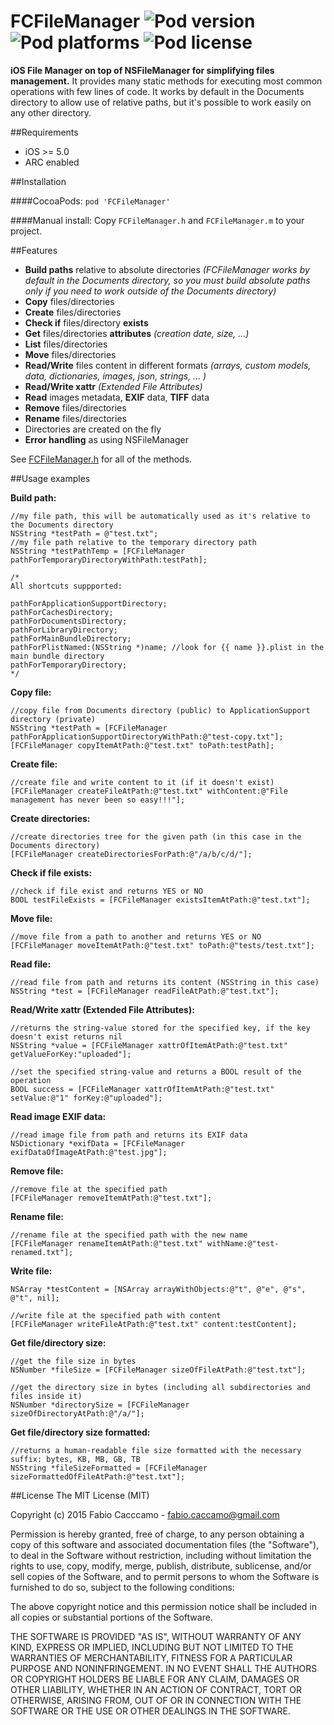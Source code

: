 FCFileManager ![Pod version](http://img.shields.io/cocoapods/v/FCFileManager.svg) ![Pod platforms](http://img.shields.io/cocoapods/p/FCFileManager.svg) ![Pod license](http://img.shields.io/cocoapods/l/FCFileManager.svg)
=============

**iOS File Manager on top of NSFileManager for simplifying files management.** It provides many static methods for executing most common operations with few lines of code. It works by default in the Documents directory to allow use of relative paths, but it's possible to work easily on any other directory.

##Requirements
- iOS >= 5.0
- ARC enabled

##Installation

####CocoaPods:
`pod 'FCFileManager'`

####Manual install:
Copy `FCFileManager.h` and `FCFileManager.m` to your project.

##Features
- **Build paths** relative to absolute directories *(FCFileManager works by default in the Documents directory, so you must build absolute paths only if you need to work outside of the Documents directory)*
- **Copy** files/directories
- **Create** files/directories
- **Check if** files/directory **exists**
- **Get** files/directories **attributes** *(creation date, size, ...)*
- **List** files/directories
- **Move** files/directories
- **Read/Write** files content in different formats *(arrays, custom models, data, dictionaries, images, json, strings, ... )*
- **Read/Write xattr** *(Extended File Attributes)*
- **Read** images metadata, **EXIF** data, **TIFF** data
- **Remove** files/directories
- **Rename** files/directories
- Directories are created on the fly
- **Error handling** as using NSFileManager

See [FCFileManager.h](https://github.com/fabiocaccamo/FCFileManager/blob/master/FCFileManager/FCFileManager.h) for all of the methods.

##Usage examples

**Build path:**
```objc
//my file path, this will be automatically used as it's relative to the Documents directory
NSString *testPath = @"test.txt";
//my file path relative to the temporary directory path
NSString *testPathTemp = [FCFileManager pathForTemporaryDirectoryWithPath:testPath];

/*
All shortcuts suppported:

pathForApplicationSupportDirectory;
pathForCachesDirectory;
pathForDocumentsDirectory;
pathForLibraryDirectory;
pathForMainBundleDirectory;
pathForPlistNamed:(NSString *)name; //look for {{ name }}.plist in the main bundle directory
pathForTemporaryDirectory;
*/
```

**Copy file:**
```objc
//copy file from Documents directory (public) to ApplicationSupport directory (private)
NSString *testPath = [FCFileManager pathForApplicationSupportDirectoryWithPath:@"test-copy.txt"];
[FCFileManager copyItemAtPath:@"test.txt" toPath:testPath];
```

**Create file:**
```objc
//create file and write content to it (if it doesn't exist)
[FCFileManager createFileAtPath:@"test.txt" withContent:@"File management has never been so easy!!!"];
```

**Create directories:**
```objc
//create directories tree for the given path (in this case in the Documents directory)
[FCFileManager createDirectoriesForPath:@"/a/b/c/d/"];
```

**Check if file exists:**
```objc
//check if file exist and returns YES or NO
BOOL testFileExists = [FCFileManager existsItemAtPath:@"test.txt"];
```

**Move file:**
```objc
//move file from a path to another and returns YES or NO
[FCFileManager moveItemAtPath:@"test.txt" toPath:@"tests/test.txt"];
```

**Read file:**
```objc
//read file from path and returns its content (NSString in this case)
NSString *test = [FCFileManager readFileAtPath:@"test.txt"];
```

**Read/Write xattr (Extended File Attributes):**
```objc
//returns the string-value stored for the specified key, if the key doesn't exist returns nil
NSString *value = [FCFileManager xattrOfItemAtPath:@"test.txt" getValueForKey:"uploaded"];

//set the specified string-value and returns a BOOL result of the operation
BOOL success = [FCFileManager xattrOfItemAtPath:@"test.txt" setValue:@"1" forKey:@"uploaded"];
```

**Read image EXIF data:**
```objc
//read image file from path and returns its EXIF data
NSDictionary *exifData = [FCFileManager exifDataOfImageAtPath:@"test.jpg"];
```

**Remove file:**
```objc
//remove file at the specified path
[FCFileManager removeItemAtPath:@"test.txt"];
```

**Rename file:**
```objc
//rename file at the specified path with the new name
[FCFileManager renameItemAtPath:@"test.txt" withName:@"test-renamed.txt"];
```

**Write file:**
```objc
NSArray *testContent = [NSArray arrayWithObjects:@"t", @"e", @"s", @"t", nil];

//write file at the specified path with content
[FCFileManager writeFileAtPath:@"test.txt" content:testContent];
```

**Get file/directory size:**
```objc
//get the file size in bytes
NSNumber *fileSize = [FCFileManager sizeOfFileAtPath:@"test.txt"];

//get the directory size in bytes (including all subdirectories and files inside it)
NSNumber *directorySize = [FCFileManager sizeOfDirectoryAtPath:@"/a/"];
```

**Get file/directory size formatted:**
```objc
//returns a human-readable file size formatted with the necessary suffix: bytes, KB, MB, GB, TB
NSString *fileSizeFormatted = [FCFileManager sizeFormattedOfFileAtPath:@"test.txt"];
```

##License
The MIT License (MIT)

Copyright (c) 2015 Fabio Cacccamo - fabio.caccamo@gmail.com

Permission is hereby granted, free of charge, to any person obtaining a copy
of this software and associated documentation files (the "Software"), to deal
in the Software without restriction, including without limitation the rights
to use, copy, modify, merge, publish, distribute, sublicense, and/or sell
copies of the Software, and to permit persons to whom the Software is
furnished to do so, subject to the following conditions:

The above copyright notice and this permission notice shall be included in
all copies or substantial portions of the Software.

THE SOFTWARE IS PROVIDED "AS IS", WITHOUT WARRANTY OF ANY KIND, EXPRESS OR
IMPLIED, INCLUDING BUT NOT LIMITED TO THE WARRANTIES OF MERCHANTABILITY,
FITNESS FOR A PARTICULAR PURPOSE AND NONINFRINGEMENT. IN NO EVENT SHALL THE
AUTHORS OR COPYRIGHT HOLDERS BE LIABLE FOR ANY CLAIM, DAMAGES OR OTHER
LIABILITY, WHETHER IN AN ACTION OF CONTRACT, TORT OR OTHERWISE, ARISING FROM,
OUT OF OR IN CONNECTION WITH THE SOFTWARE OR THE USE OR OTHER DEALINGS IN
THE SOFTWARE.

